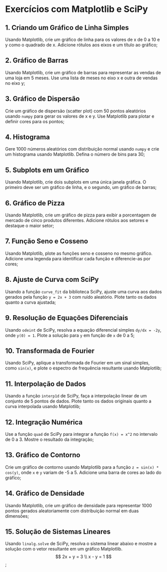 # Exercícios com Matplotlib e SciPy

## 1. Criando um Gráfico de Linha Simples
Usando Matplotlib, crie um gráfico de linha para os valores de x de 0 a 10 e y como o quadrado de x. Adicione rótulos aos eixos e um título ao gráfico;

## 2. Gráfico de Barras
Usando Matplotlib, crie um gráfico de barras para representar as vendas de uma loja em 5 meses. Use uma lista de meses no eixo x e outra de vendas no eixo y;

## 3. Gráfico de Dispersão
Crie um gráfico de dispersão (scatter plot) com 50 pontos aleatórios usando `numpy` para gerar os valores de x e y. Use Matplotlib para plotar e definir cores para os pontos;

## 4. Histograma
Gere 1000 números aleatórios com distribuição normal usando `numpy` e crie um histograma usando Matplotlib. Defina o número de bins para 30;

## 5. Subplots em um Gráfico
Usando Matplotlib, crie dois subplots em uma única janela gráfica. O primeiro deve ser um gráfico de linha, e o segundo, um gráfico de barras;

## 6. Gráfico de Pizza
Usando Matplotlib, crie um gráfico de pizza para exibir a porcentagem de mercado de cinco produtos diferentes. Adicione rótulos aos setores e destaque o maior setor;

## 7. Função Seno e Cosseno
Usando Matplotlib, plote as funções seno e cosseno no mesmo gráfico. Adicione uma legenda para identificar cada função e diferencie-as por cores;

## 8. Ajuste de Curva com SciPy
Usando a função `curve_fit` da biblioteca SciPy, ajuste uma curva aos dados gerados pela função `y = 2x + 3` com ruído aleatório. Plote tanto os dados quanto a curva ajustada;

## 9. Resolução de Equações Diferenciais
Usando `odeint` de SciPy, resolva a equação diferencial simples `dy/dx = -2y`, onde `y(0) = 1`. Plote a solução para `y` em função de `x` de 0 a 5;

## 10. Transformada de Fourier
Usando SciPy, aplique a transformada de Fourier em um sinal simples, como `sin(x)`, e plote o espectro de frequência resultante usando Matplotlib;

## 11. Interpolação de Dados
Usando a função `interp1d` de SciPy, faça a interpolação linear de um conjunto de 5 pontos de dados. Plote tanto os dados originais quanto a curva interpolada usando Matplotlib;

## 12. Integração Numérica
Use a função `quad` de SciPy para integrar a função `f(x) = x^2` no intervalo de 0 a 3. Mostre o resultado da integração;

## 13. Gráfico de Contorno
Crie um gráfico de contorno usando Matplotlib para a função `z = sin(x) * cos(y)`, onde `x` e `y` variam de -5 a 5. Adicione uma barra de cores ao lado do gráfico;

## 14. Gráfico de Densidade
Usando Matplotlib, crie um gráfico de densidade para representar 1000 pontos gerados aleatoriamente com distribuição normal em duas dimensões;

## 15. Solução de Sistemas Lineares
Usando `linalg.solve` de SciPy, resolva o sistema linear abaixo e mostre a solução com o vetor resultante em um gráfico Matplotlib.
$$
2x + y = 3 \\
x - y = 1
$$
;
